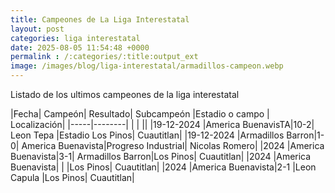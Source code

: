 ```yaml
---
title: Campeones de La Liga Interestatal
layout: post
categories: liga interestatal
date: 2025-08-05 11:54:48 +0000
permalink : /:categories/:title:output_ext
image: /images/blog/liga-interestatal/armadillos-campeon.webp
---
```


Listado de los ultimos campeones de la liga interestatal


|Fecha|	Campeón|	Resultado|	Subcampeón	|Estadio o campo  |	Localización|
|-----|--------|             |              |                 ||
|19-12-2024 |America BuenavisTA|10-2| Leon Tepa |Estadio Los Pinos| Cuautitlan|
|19-12-2024 |Armadillos Barron|1-0| America Buenavista|Progreso Industrial| Nicolas Romero|
|2024 |America Buenavista|3-1| Armadillos Barron|Los Pinos| Cuautitlan|
|2024 |America Buenavista| | |Los Pinos| Cuautitlan|
|2024 |America Buenavista|2-1 |Leon Capula |Los Pinos| Cuautitlan|
